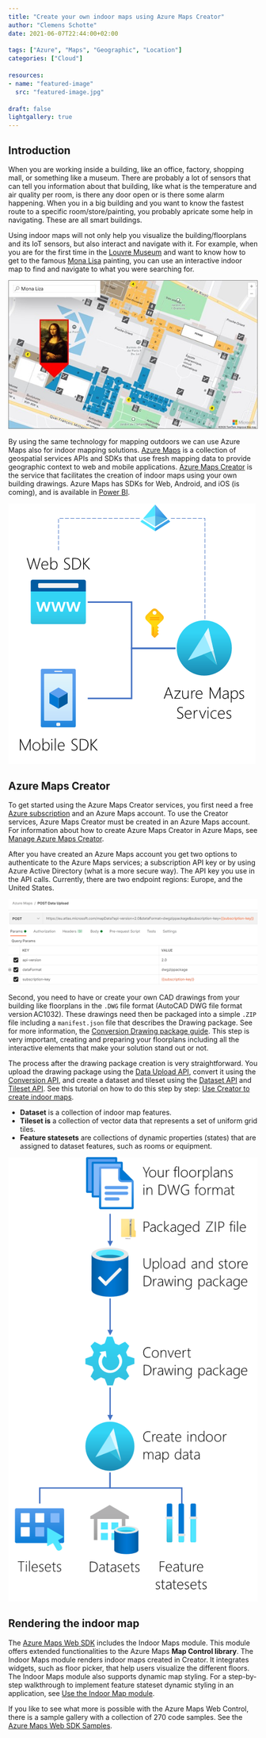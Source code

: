 ```yaml
---
title: "Create your own indoor maps using Azure Maps Creator"
author: "Clemens Schotte"
date: 2021-06-07T22:44:00+02:00

tags: ["Azure", "Maps", "Geographic", "Location"]
categories: ["Cloud"]

resources:
- name: "featured-image"
  src: "featured-image.jpg"

draft: false
lightgallery: true
---
```


## Introduction

When you are working inside a building, like an office, factory, shopping mall, or something like a museum. There are probably a lot of sensors that can tell you information about that building, like what is the temperature and air quality per room, is there any door open or is there some alarm happening. When you in a big building and you want to know the fastest route to a specific room/store/painting, you probably apricate some help in navigating. These are all smart buildings.

Using indoor maps will not only help you visualize the building/floorplans and its IoT sensors, but also interact and navigate with it. For example, when you are for the first time in the [Louvre Museum](https://www.bing.com/search?q=paris+louvre+museum) and want to know how to get to the famous [Mona Lisa](https://www.bing.com/search?q=Mona%20Lisa) painting, you can use an interactive indoor map to find and navigate to what you were searching for.

![Map of the Louvre Museum](louvre-map.jpg)
 
By using the same technology for mapping outdoors we can use Azure Maps also for indoor mapping solutions. [Azure Maps](https://azure.microsoft.com/en-us/services/azure-maps/) is a collection of geospatial services APIs and SDKs that use fresh mapping data to provide geographic context to web and mobile applications. [Azure Maps Creator](https://azure.microsoft.com/en-us/updates/azure-maps-creator-is-now-generally-available/) is the service that facilitates the creation of indoor maps using your own building drawings. Azure Maps has SDKs for Web, Android, and iOS (is coming), and is available in [Power BI](https://docs.microsoft.com/en-us/azure/azure-maps/power-bi-visual-getting-started).

![Azure Maps](azure-maps.png)
 
## Azure Maps Creator

To get started using the Azure Maps Creator services, you first need a free [Azure subscription](https://azure.microsoft.com/en-us/free/) and an Azure Maps account. To use the Creator services, Azure Maps Creator must be created in an Azure Maps account. For information about how to create Azure Maps Creator in Azure Maps, see [Manage Azure Maps Creator](https://docs.microsoft.com/en-us/azure/azure-maps/how-to-manage-creator).

After you have created an Azure Maps account you get two options to authenticate to the Azure Maps services; a subscription API key or by using Azure Active Directory (what is a more secure way). The API key you use in the API calls. Currently, there are two endpoint regions: Europe, and the United States.

![POST Data Upload API](postman.png)
 
Second, you need to have or create your own CAD drawings from your building like floorplans in the `.DWG` file format (AutoCAD DWG file format version AC1032). These drawings need then be packaged into a simple `.ZIP` file including a `manifest.json` file that describes the Drawing package. See for more information, the [Conversion Drawing package guide](https://docs.microsoft.com/en-us/azure/azure-maps/drawing-package-guide). This step is very important, creating and preparing your floorplans including all the interactive elements that make your solution stand out or not.

The process after the drawing package creation is very straightforward. You upload the drawing package using the [Data Upload API](https://docs.microsoft.com/en-us/rest/api/maps/data-v2), convert it using the [Conversion API](https://docs.microsoft.com/en-us/rest/api/maps/v2/conversion), and create a dataset and tileset using the [Dataset API](https://docs.microsoft.com/en-us/rest/api/maps/v2/dataset) and [Tileset API](https://docs.microsoft.com/en-us/rest/api/maps/v2/tileset). See this tutorial on how to do this step by step: [Use Creator to create indoor maps](https://docs.microsoft.com/en-us/azure/azure-maps/tutorial-creator-indoor-maps).

* **Dataset** is a collection of indoor map features.
* **Tileset is** a collection of vector data that represents a set of uniform grid tiles.
* **Feature statesets** are collections of dynamic properties (states) that are assigned to dataset features, such as rooms or equipment.

![Drawing package process](drawing-package.png)
 
## Rendering the indoor map

The [Azure Maps Web SDK](https://docs.microsoft.com/en-us/azure/azure-maps/) includes the Indoor Maps module. This module offers extended functionalities to the Azure Maps **Map Control library**. The Indoor Maps module renders indoor maps created in Creator. It integrates widgets, such as floor picker, that help users visualize the different floors. The Indoor Maps module also supports dynamic map styling. For a step-by-step walkthrough to implement feature stateset dynamic styling in an application, see [Use the Indoor Map module](https://docs.microsoft.com/en-us/azure/azure-maps/how-to-use-indoor-module).

If you like to see what more is possible with the Azure Maps Web Control, there is a sample gallery with a collection of 270 code samples. See the [Azure Maps Web SDK Samples](https://azuremapscodesamples.azurewebsites.net/).